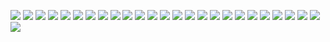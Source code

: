 ![](ppt/1.png)
![](ppt/2.png)
![](ppt/3.png)
![](ppt/4.png)
![](ppt/5.png)
![](ppt/6.png)
![](ppt/7.png)
![](ppt/8.png)
![](ppt/9.png)
![](ppt/10.png)
![](ppt/11.png)
![](ppt/12.png)
![](ppt/13.png)
![](ppt/14.png)
![](ppt/15.png)
![](ppt/16.png)
![](ppt/17.png)
![](ppt/18.png)
![](ppt/19.png)
![](ppt/20.png)
![](ppt/21.png)
![](ppt/22.png)
![](ppt/23.png)
![](ppt/24.png)
![](ppt/25.png)
![](ppt/26.png)
